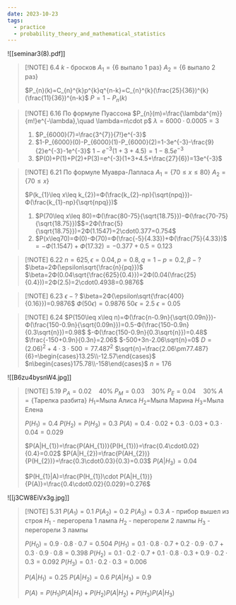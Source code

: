 ```yaml
---
date: 2023-10-23
tags:
  - practice
  - probability_theory_and_mathematical_statistics
---
```

![[seminar3(8).pdf]]

> [!NOTE] 6.4
> $k$ - бросков
> $A_{1}=\{\text{6 выпало 1 раз}\}$
> $A_{2}=\{\text{6 выпало 2 раз}\}$
> 
> $P_{n}(k)=C_{n}^{k}p^{k}q^{n-k}=C_{n}^{k}(\frac{25}{36})^{k}(\frac{11}{36})^{n-k}$
> $P=1-P_{n}(k)$


> [!NOTE] 6.16
> По формуле Пуассона
> $P_{n}(m)=\frac{\lambda^{m}}{m!}e^{-\lambda},\quad \lambda=n\cdot p$
> $\lambda=6000\cdot 0.0005=3$
> 1. $P_{6000}(7)=\frac{3^{7}}{7!}e^{-3}$
> 2. $1-P_{6000}(0)-P_{6000}(1)-P_{6000}(2)=1-3e^{-3}-\frac{9}{2}e^{-3}-1e^{-3}$
>    $1-e^{-3}(1+3+4.5)=1-8.5e^{-3}$
> 3. $P(0)+P(1)+P(2)+P(3)=e^{-3}(1+3+4.5+\frac{27}{6})=13e^{-3}$


> [!NOTE] 6.21
> По формуле Муавра-Лапласа
> $A_{1}=\{70\leq x\leq 80\}$
> $A_{2}=\{70\leq x\}$
> 
> $P(k_{1}\leq x\leq k_{2})=Ф(\frac{k_{2}-np}{\sqrt{npq}})-Ф(\frac{k_{1}-np}{\sqrt{npq}})$
> 
> 1. $P(70\leq x\leq 80)=Ф(\frac{80-75}{\sqrt{18.75}})-Ф(\frac{70-75}{\sqrt{18.75}})$$=2Ф(\frac{5}{\sqrt{18.75}})=2Ф(1.1547)=2\cdot0.377=0.754$
> 2. $P(x\leq70)=Ф(0)-Ф(70)=Ф(\frac{-5}{4.33})+Ф(\frac{75}{4.33})$$=-Ф(1.1547)+Ф(17.32)=-0.377+0.5=0.123$


> [!NOTE] 6.22
> $n=625, \epsilon=0.04, p=0.8, q=1-p=0.2, \beta-?$
> $\beta=2Ф(\epsilon\sqrt{\frac{n}{pq}})$
> $\beta=2Ф(0.04\sqrt{\frac{625}{0.4}})=2Ф(0.04(\frac{25}{0.4}))=2Ф(2.5)=2\cdot0.4938=0.9876$


> [!NOTE] 6.23
> $\epsilon-?$
> $\beta=2Ф(\epsilon\sqrt{\frac{400}{0.16}})=0.9876$
> $Ф(50\epsilon)=0.9876$
> $50\epsilon=2.5$
> $\epsilon=0.05$


> [!NOTE] 6.24
> $P(150\leq x\leq n)=Ф(\frac{n-0.9n}{\sqrt{0.09n}})-Ф(\frac{150-0.9n}{\sqrt{0.09n}})=0.5-Ф(\frac{150-0.9n}{0.3\sqrt{n}})=0.98$
> $-Ф(\frac{150-0.9n}{0.3\sqrt{n}})=0.48$
> $\frac{-150+0.9n}{0.3n}=2.06$
> $-500+3n-2.06\sqrt{n}=0$
> $D=(2.06)^{2}+4\cdot3\cdot500=77.487^{2}$
> $\sqrt{n}=\frac{2.06\pm77.487}{6}=\begin{cases}13.25\\-12.57\end{cases}$
> $n\begin{cases}175.78\\-158\end{cases}$
> $n=176$


![[B6zu4bysnW4.jpg]]
> [!NOTE] 5.19
> $P_{A}=0.02\quad40\%$
> $P_{M}=0.03\quad30\%$
> $P_{E}=0.04\quad30\%$
> $A=\{\text{Тарелка разбита}\}$
> $H_{1}=$Мыла Алиса
> $H_{2}=$Мыла Марина
> $H_{3}=$Мыла Елена
> 
> $P(H_{1})=0.4$
> $P(H_{2})=P(H_{3})=0.3$
> $P(A)=0.4\cdot0.02+0.3\cdot0.03+0.3\cdot0.04=0.029$
> 
> $P(A|H_{1})=\frac{P(AH_{1})}{P(H_{1})}=\frac{0.4\cdot0.02}{0.4}=0.02$
> $P(A|H_{2})=\frac{P(AH_{2})}{P(H_{2})}=\frac{0.3\cdot0.03}{0.3}=0.03$
> $P(A|H_{3})=0.04$
> 
> $P(H_{1}|A)=\frac{P(H_{1})\cdot P(A|H_{1})}{P(A)}=\frac{0.4\cdot0.02}{0.029}=0.276$

![[j3CW8EiVx3g.jpg]]
> [!NOTE] 5.31
> $P(A_1)=0.1$
> $P(A_2)=0.2$
> $P(A_3)=0.3$
> $A$ - прибор вышел из строя
> $H_{1}$ - перегорела 1 лампа
> $H_{2}$ - перегорели 2 лампы
> $H_{3}$ - перегорели 3 лампы
> 
> $P(H_{0})=0.9\cdot0.8\cdot0.7=0.504$
> $P(H_{1})=0.1\cdot0.8\cdot0.7+0.2\cdot0.9\cdot0.7+0.3\cdot0.9\cdot0.8=0.398$
> $P(H_{2})=0.1\cdot0.2\cdot0.7+0.1\cdot0.8\cdot0.3+0.9\cdot0.2\cdot0.3=0.092$
> $P(H_{3})=0.1\cdot0.2\cdot0.3=0.006$
> 
> $P(A|H_{1})=0.25$
> $P(A|H_{2})=0.6$
> $P(A|H_{3})=0.9$
> 
> $P(A)=P(H_{1})P(A|H_{1})+P(H_{2})P(A|H_{2})+P(H_{3})P(A|H_{3})$



